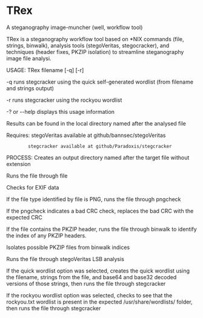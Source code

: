 # TRex
A steganography image-muncher (well, workflow tool)

TRex is a steganography workflow tool based on *NIX commands (file, strings, binwalk), analysis tools (stegoVeritas, stegocracker), and techniques (header fixes, PKZIP isolation) to streamline steganography image file analysi.

USAGE: TRex filename [-q] [-r]

  -q runs stegcracker using the quick self-generated wordlist (from filename and strings output)

  -r runs stegcracker using the rockyou wordlist

  -? or --help displays this usage information

  Results can be found in the local directory named after the analysed file

  Requires: stegoVeritas available at github/bannsec/stegoVeritas

            stegcracker available at github/Paradoxis/stegcracker
            
PROCESS: 
Creates an output directory named after the target file without extension

Runs the file through file

Checks for EXIF data

If the file type identified by file is PNG, runs the file through pngcheck

If the pngcheck indicates a bad CRC check, replaces the bad CRC with the expected CRC

If the file contains the PKZIP header, runs the file through binwalk to identify the index of any PKZIP headers. 

Isolates possible PKZIP files from binwalk indices

Runs the file through stegoVeritas LSB analysis

If the quick wordlist option was selected, creates the quick wordlist using the filename, strings from the file, and base64 and base32 decoded versions of those strings, then runs the file through stegcracker

If the rockyou wordlist option was selected, checks to see that the rockyou.txt wordlist is present in the expected /usr/share/wordlists/ folder, then runs the file through stegcracker
